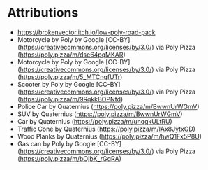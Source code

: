 # Attributions


- https://brokenvector.itch.io/low-poly-road-pack
- Motorcycle by Poly by Google [CC-BY] (https://creativecommons.org/licenses/by/3.0/) via Poly Pizza (https://poly.pizza/m/dse64pqMKAR)
- Motorcycle by Poly by Google [CC-BY] (https://creativecommons.org/licenses/by/3.0/) via Poly Pizza (https://poly.pizza/m/5_MTCnqfUTr)
- Scooter by Poly by Google [CC-BY] (https://creativecommons.org/licenses/by/3.0/) via Poly Pizza (https://poly.pizza/m/9RqkkBOPNtd)
- Police Car by Quaternius (https://poly.pizza/m/BwwnUrWGmV)
- SUV by Quaternius (https://poly.pizza/m/BwwnUrWGmV)
- Car by Quaternius (https://poly.pizza/m/unqqkULtRU)
- Traffic Cone by Quaternius (https://poly.pizza/m/lAx8JytxGD)
- Wood Planks by Quaternius (https://poly.pizza/m/hwQ1Fx5P8U)
- Gas can by Poly by Google [CC-BY] (https://creativecommons.org/licenses/by/3.0/) via Poly Pizza (https://poly.pizza/m/bOjbK_rGqRA)
